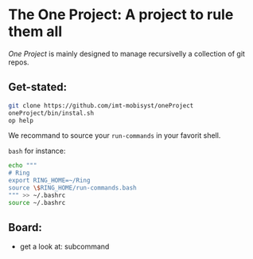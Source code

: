 # The One Project: A project to rule them all

_One Project_ is mainly designed to manage recursivelly a collection of git repos.

## Get-stated:

```bash
git clone https://github.com/imt-mobisyst/oneProject
oneProject/bin/instal.sh
op help
```

We recommand to source your `run-commands` in your favorit shell.

`bash` for instance:

```bash
echo """
# Ring
export RING_HOME=~/Ring
source \$RING_HOME/run-commands.bash
""" >> ~/.bashrc
source ~/.bashrc
```

## Board: 

- get a look at: subcommand